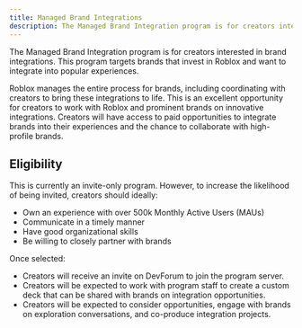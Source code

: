 ```yaml
---
title: Managed Brand Integrations
description: The Managed Brand Integration program is for creators interested in brand integrations.
---
```


The Managed Brand Integration program is for creators interested in brand integrations. This program targets brands that invest in Roblox and want to integrate into popular experiences.

Roblox manages the entire process for brands, including coordinating with creators to bring these integrations to life. This is an excellent opportunity for creators to work with Roblox and prominent brands on innovative integrations. Creators will have access to paid opportunities to integrate brands into their experiences and the chance to collaborate with high-profile brands.

<figure>
<Chip
    color="success"
    label="Status: Open"
    size="medium"
    variant="filled"/>
</figure>

## Eligibility

This is currently an invite-only program. However, to increase the likelihood of being invited, creators should ideally:

- Own an experience with over 500k Monthly Active Users (MAUs)
- Communicate in a timely manner
- Have good organizational skills
- Be willing to closely partner with brands

Once selected:

- Creators will receive an invite on DevForum to join the program server.
- Creators will be expected to work with program staff to create a custom deck that can be shared with brands on integration opportunities.
- Creators will be expected to consider opportunities, engage with brands on exploration conversations, and co-produce integration projects.
